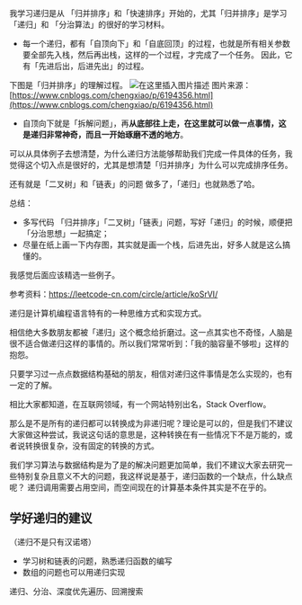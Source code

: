 我学习递归是从 「归并排序」和「快速排序」开始的，尤其「归并排序」是学习「递归」和 「分治算法」的很好的学习材料。

+ 每一个递归，都有「自顶向下」和「自底回顶」的过程，也就是所有相关参数要全部先入栈，然后再出栈，这样的一个过程，才完成了一个任务。
因此，它有「先进后出，后进先出」的过程。

下图是「归并排序」的理解过程。
![在这里插入图片描述](https://img-blog.csdnimg.cn/20200331214712504.png?x-oss-process=image/watermark,type_ZmFuZ3poZW5naGVpdGk,shadow_10,text_aHR0cHM6Ly9ibG9nLmNzZG4ubmV0L2x3X3Bvd2Vy,size_16,color_FFFFFF,t_70)
图片来源：[https://www.cnblogs.com/chengxiao/p/6194356.html](https://www.cnblogs.com/chengxiao/p/6194356.html)

+ 自顶向下就是「拆解问题」，再**从底部往上走，在这里就可以做一点事情，这是递归非常神奇，而且一开始琢磨不透的地方**。

可以从具体例子去想清楚，为什么递归方法能够帮助我们完成一件具体的任务，我觉得这个切入点是很好的，尤其是想清楚「归并排序」为什么可以完成排序任务。

还有就是「二叉树」和「链表」的问题 做多了，「递归」也就熟悉了哈。

总结：
+ 多写代码 「归并排序」「二叉树」「链表」问题，写好「递归」的时候，顺便把「分治思想」一起搞定；
+ 尽量在纸上画一下内存图，其实就是画一个栈，后进先出，好多人就是这么搞懂的。


我感觉后面应该精选一些例子。

参考资料：https://leetcode-cn.com/circle/article/koSrVI/



递归是计算机编程语言特有的一种思维方式和实现方式。

相信绝大多数朋友都被「递归」这个概念给折磨过。这一点其实也不奇怪，人脑是很不适合做递归这样的事情的。所以我们常常听到：「我的脑容量不够啦」这样的抱怨。

只要学习过一点点数据结构基础的朋友，相信对递归这件事情是怎么实现的，也有一定的了解。

相比大家都知道，在互联网领域，有一个网站特别出名，Stack Overflow。

那么是不是所有的递归都可以转换成为非递归呢？理论是可以的，但是我们不建议大家做这种尝试，我说这句话的意思是，这种转换在有一些情况下不是万能的，或者说转换很复杂，没有固定的转换的方式。

我们学习算法与数据结构是为了是的解决问题更加简单，我们不建议大家去研究一些特别复杂且意义不大的问题，我这样说是基于，递归函数的一个缺点，什么缺点呢？
递归调用需要占用空间，而空间现在的计算基本条件其实是不在乎的。

## 学好递归的建议

（递归不是只有汉诺塔）

+ 学习树和链表的问题，熟悉递归函数的编写
+ 数组的问题也可以用递归实现


递归、分治、深度优先遍历、回溯搜索
